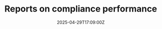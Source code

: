 ---
title: Reports on compliance performance
linkTitle: Reports on compliance performance
date: '2025-04-29T17:09:00Z'
weight: 1
description: No content
draft: false
ref: reports-on-compliance-performance
---
